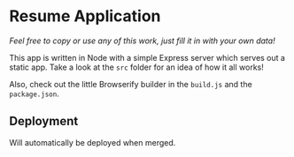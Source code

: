 # Resume Application
*Feel free to copy or use any of this work, just fill it in with your own data!*

This app is written in Node with a simple Express server which serves out a static app.  Take a look at the `src` folder for an idea of how it all works!

Also, check out the little Browserify builder in the `build.js` and the `package.json`.

## Deployment
Will automatically be deployed when merged.
